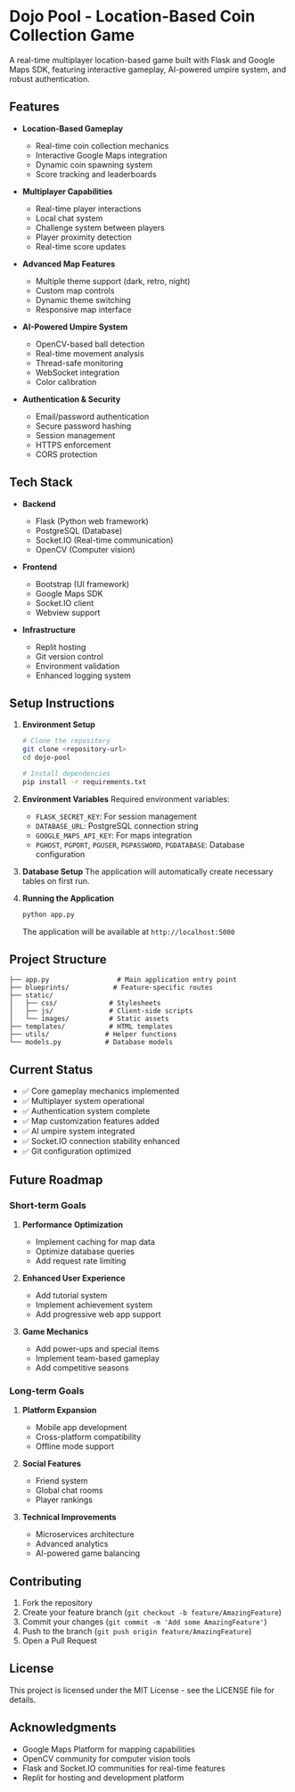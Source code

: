 # Dojo Pool - Location-Based Coin Collection Game

A real-time multiplayer location-based game built with Flask and Google Maps SDK, featuring interactive gameplay, AI-powered umpire system, and robust authentication.

## Features

- **Location-Based Gameplay**
  - Real-time coin collection mechanics
  - Interactive Google Maps integration
  - Dynamic coin spawning system
  - Score tracking and leaderboards

- **Multiplayer Capabilities**
  - Real-time player interactions
  - Local chat system
  - Challenge system between players
  - Player proximity detection
  - Real-time score updates

- **Advanced Map Features**
  - Multiple theme support (dark, retro, night)
  - Custom map controls
  - Dynamic theme switching
  - Responsive map interface

- **AI-Powered Umpire System**
  - OpenCV-based ball detection
  - Real-time movement analysis
  - Thread-safe monitoring
  - WebSocket integration
  - Color calibration

- **Authentication & Security**
  - Email/password authentication
  - Secure password hashing
  - Session management
  - HTTPS enforcement
  - CORS protection

## Tech Stack

- **Backend**
  - Flask (Python web framework)
  - PostgreSQL (Database)
  - Socket.IO (Real-time communication)
  - OpenCV (Computer vision)

- **Frontend**
  - Bootstrap (UI framework)
  - Google Maps SDK
  - Socket.IO client
  - Webview support

- **Infrastructure**
  - Replit hosting
  - Git version control
  - Environment validation
  - Enhanced logging system

## Setup Instructions

1. **Environment Setup**
   ```bash
   # Clone the repository
   git clone <repository-url>
   cd dojo-pool

   # Install dependencies
   pip install -r requirements.txt
   ```

2. **Environment Variables**
   Required environment variables:
   - `FLASK_SECRET_KEY`: For session management
   - `DATABASE_URL`: PostgreSQL connection string
   - `GOOGLE_MAPS_API_KEY`: For maps integration
   - `PGHOST`, `PGPORT`, `PGUSER`, `PGPASSWORD`, `PGDATABASE`: Database configuration

3. **Database Setup**
   The application will automatically create necessary tables on first run.

4. **Running the Application**
   ```bash
   python app.py
   ```
   The application will be available at `http://localhost:5000`

## Project Structure

```
├── app.py                 # Main application entry point
├── blueprints/           # Feature-specific routes
├── static/
│   ├── css/             # Stylesheets
│   ├── js/              # Client-side scripts
│   └── images/          # Static assets
├── templates/           # HTML templates
├── utils/              # Helper functions
└── models.py           # Database models
```

## Current Status

- ✅ Core gameplay mechanics implemented
- ✅ Multiplayer system operational
- ✅ Authentication system complete
- ✅ Map customization features added
- ✅ AI umpire system integrated
- ✅ Socket.IO connection stability enhanced
- ✅ Git configuration optimized

## Future Roadmap

### Short-term Goals
1. **Performance Optimization**
   - Implement caching for map data
   - Optimize database queries
   - Add request rate limiting

2. **Enhanced User Experience**
   - Add tutorial system
   - Implement achievement system
   - Add progressive web app support

3. **Game Mechanics**
   - Add power-ups and special items
   - Implement team-based gameplay
   - Add competitive seasons

### Long-term Goals
1. **Platform Expansion**
   - Mobile app development
   - Cross-platform compatibility
   - Offline mode support

2. **Social Features**
   - Friend system
   - Global chat rooms
   - Player rankings

3. **Technical Improvements**
   - Microservices architecture
   - Advanced analytics
   - AI-powered game balancing

## Contributing

1. Fork the repository
2. Create your feature branch (`git checkout -b feature/AmazingFeature`)
3. Commit your changes (`git commit -m 'Add some AmazingFeature'`)
4. Push to the branch (`git push origin feature/AmazingFeature`)
5. Open a Pull Request

## License

This project is licensed under the MIT License - see the LICENSE file for details.

## Acknowledgments

- Google Maps Platform for mapping capabilities
- OpenCV community for computer vision tools
- Flask and Socket.IO communities for real-time features
- Replit for hosting and development platform
